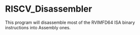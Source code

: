 # RISCV_Disassembler
This program will disassemble most of the RVIMFD64 ISA binary instructions into Assembly ones.
